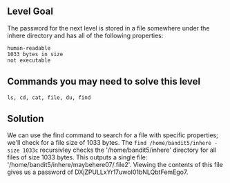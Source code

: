 ## Level Goal ##

The password for the next level is stored in a file somewhere under the inhere directory and has all of the following properties:

    human-readable
    1033 bytes in size
    not executable

## Commands you may need to solve this level ##

    ls, cd, cat, file, du, find
    
## Solution ##

 We can use the find command to search for a file with specific properties; we'll check for a file size of 1033 bytes. The `find /home/bandit5/inhere -size 1033c` recursivley checks the '/home/bandit5/inhere' directory for all files of size 1033 bytes. This outputs a single file: '/home/bandit5/inhere/maybehere07/.file2'. Viewing the contents of this file gives us a password of DXjZPULLxYr17uwoI01bNLQbtFemEgo7.
